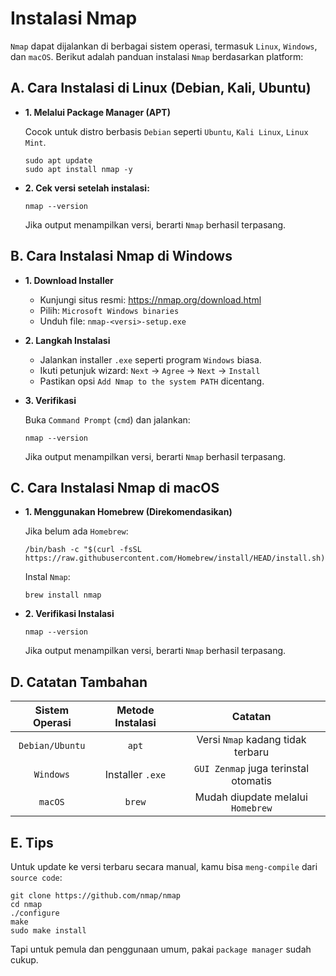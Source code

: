 # Instalasi Nmap

`Nmap` dapat dijalankan di berbagai sistem operasi, termasuk `Linux`, `Windows`, dan `macOS`. Berikut adalah panduan instalasi `Nmap` berdasarkan platform:

## A. Cara Instalasi di Linux (Debian, Kali, Ubuntu)

- **1. Melalui Package Manager (APT)**  
  
  Cocok untuk distro berbasis `Debian` seperti `Ubuntu`, `Kali Linux`, `Linux Mint`.

  ```
  sudo apt update
  sudo apt install nmap -y
  ```

- **2. Cek versi setelah instalasi:**  
 
  ```
  nmap --version                            
  ```

  Jika output menampilkan versi, berarti `Nmap` berhasil terpasang.

## B. Cara Instalasi Nmap di Windows
- **1. Download Installer**  
  
  - Kunjungi situs resmi: https://nmap.org/download.html
  - Pilih: `Microsoft Windows binaries`
  - Unduh file: `nmap-<versi>-setup.exe`

- **2. Langkah Instalasi**  
  
  - Jalankan installer `.exe` seperti program `Windows` biasa.
  - Ikuti petunjuk wizard: `Next` -> `Agree` -> `Next` -> `Install`
  - Pastikan opsi `Add Nmap to the system PATH` dicentang.

- **3. Verifikasi**  
  
  Buka `Command Prompt` (`cmd`) dan jalankan:

  ```
  nmap --version
  ```

  Jika output menampilkan versi, berarti `Nmap` berhasil terpasang.

## C. Cara Instalasi Nmap di macOS

- **1. Menggunakan Homebrew (Direkomendasikan)**  
   
  Jika belum ada `Homebrew`:

  ```
  /bin/bash -c "$(curl -fsSL https://raw.githubusercontent.com/Homebrew/install/HEAD/install.sh)"
  ```

  Instal `Nmap`:

  ```
  brew install nmap
  ```

- **2. Verifikasi Instalasi**  

  ```
  nmap --version
  ```

  Jika output menampilkan versi, berarti `Nmap` berhasil terpasang.

## D. Catatan Tambahan

| Sistem Operasi | Metode Instalasi | Catatan |
|:--:|:--:|:--:|
| `Debian/Ubuntu` | `apt` | Versi `Nmap` kadang tidak terbaru |
| `Windows` | Installer `.exe` | `GUI Zenmap` juga terinstal otomatis |
| `macOS` | `brew` | Mudah diupdate melalui `Homebrew` |

## E. Tips

Untuk update ke versi terbaru secara manual, kamu bisa `meng-compile` dari `source code`:

```
git clone https://github.com/nmap/nmap
cd nmap
./configure
make
sudo make install
```

Tapi untuk pemula dan penggunaan umum, pakai `package manager` sudah cukup.
